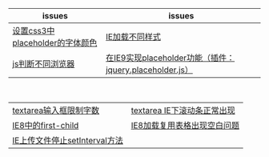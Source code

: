 issues | issues
-|-|
[设置css3中placeholder的字体颜色](https://github.com/Narutocc/compatible/issues/1)|[IE加载不同样式](https://github.com/Narutocc/compatible/issues/2)
[js判断不同浏览器](https://github.com/Narutocc/compatible/issues/3)|[在IE9实现placeholder功能（插件：jquery.placeholder.js）](https://github.com/Narutocc/compatible/issues/4)

<table>
  <tr>
    <td><a href="https://github.com/Narutocc/compatible/issues/5"/>textarea输入框限制字数</td>
    <td><a href="https://github.com/Narutocc/compatible/issues/6"/>textarea IE下滚动条正常出现</td>
  </tr>
  <tr>
    <td><a href="https://github.com/Narutocc/compatible/issues/7"/>IE8中的first-child</td>
    <td><a href="https://github.com/Narutocc/compatible/issues/8"/>IE8加载复用表格出现空白问题</td>
  </tr>
  <tr>
    <td><a href="https://github.com/Narutocc/compatible/issues/9"/>IE上传文件停止setInterval方法</td>
  </tr>
</table>
